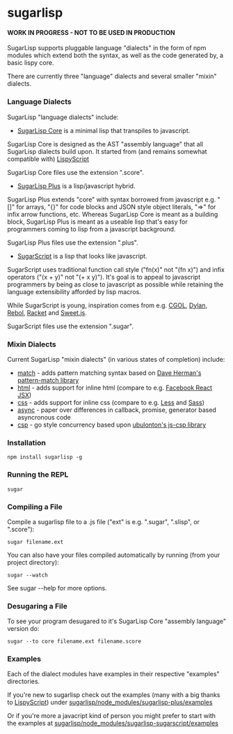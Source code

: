 # sugarlisp

#### WORK IN PROGRESS - NOT TO BE USED IN PRODUCTION

SugarLisp supports pluggable language "dialects" in the form of npm modules which extend both the syntax, as well as the code generated by, a basic lispy core.

There are currently three "language" dialects and several smaller "mixin" dialects.


### Language Dialects

SugarLisp "language dialects" include:

* [SugarLisp Core](https://github.com/darrencruse/sugarlisp-core) is a minimal lisp that transpiles to javascript.

SugarLisp Core is designed as the AST "assembly language" that all SugarLisp dialects build upon.
It started from (and remains somewhat compatible with) [LispyScript](http://lispyscript.com)

SugarLisp Core files use the extension ".score".

* [SugarLisp Plus](https://github.com/darrencruse/sugarlisp-plus) is a lisp/javascript hybrid.

SugarLisp Plus extends "core" with syntax borrowed from javascript e.g. "[]" for arrays, "{}" for code blocks and JSON style object literals, "=>" for infix arrow functions, etc.  Whereas SugarLisp Core is meant as a building block, SugarLisp Plus is meant as a useable lisp that's easy for programmers coming to lisp from a javascript background.

SugarLisp Plus files use the extension ".plus".

* [SugarScript](https://github.com/darrencruse/sugarlisp-sugarscript) is a lisp that looks like javascript.

SugarScript uses traditional function call style ("fn(x)" not "(fn x)") and infix operators ("(x + y)" not "(+ x y)").  It's goal is to appeal to javascript programmers by being as close to javascript as possible while retaining the language extensibility afforded by lisp macros.

While SugarScript is young, inspiration comes from e.g. [CGOL](https://www.wikiwand.com/en/CGOL), [Dylan](https://www.wikiwand.com/en/Dylan_(programming_language)), [Rebol](http://www.wikiwand.com/en/Rebol), [Racket](https://www.wikiwand.com/en/Racket_(programming_language)) and [Sweet.js](http://sweetjs.org).

SugarScript files use the extension ".sugar".


### Mixin Dialects

Current SugarLisp "mixin dialects" (in various states of completion) include:

* [match](https://github.com/darrencruse/sugarlisp-match) - adds pattern matching syntax based on [Dave Herman's pattern-match library](https://github.com/dherman/pattern-match)
* [html](https://github.com/darrencruse/sugarlisp-html)  - adds support for inline html (compare to e.g. [Facebook React JSX](https://facebook.github.io/jsx/))
* [css](https://github.com/darrencruse/sugarlisp-css)  - adds support for inline css (compare to e.g. [Less](http://lesscss.org) and [Sass](http://sass-lang.com))
* [async](https://github.com/darrencruse/sugarlisp-async) - paper over differences in callback, promise, generator based asyncronous code
* [csp](https://github.com/darrencruse/sugarlisp-csp)   - go style concurrency based upon [ubulonton's js-csp library](https://github.com/ubolonton/js-csp)


### Installation

    npm install sugarlisp -g


### Running the REPL

    sugar


### Compiling a File

Compile a sugarlisp file to a .js file ("ext" is e.g. ".sugar", ".slisp", or ".score"):

    sugar filename.ext
    
You can also have your files compiled automatically by running (from your project directory):

    sugar --watch
    
See sugar --help for more options.


### Desugaring a File

To see your program desugared to it's SugarLisp Core "assembly language" version do:

    sugar --to core filename.ext filename.score


### Examples

Each of the dialect modules have examples in their respective "examples" directories.

If you're new to sugarlisp check out the examples (many with a big thanks to [LispyScript](http://lispyscript.com)) under [sugarlisp/node_modules/sugarlisp-plus/examples](https://github.com/darrencruse/sugarlisp-plus/tree/master/examples)
    
Or if you're more a javacript kind of person you might prefer to start with the examples at [sugarlisp/node_modules/sugarlisp-sugarscript/examples](https://github.com/darrencruse/sugarlisp-sugarscript/tree/master/examples)
  
